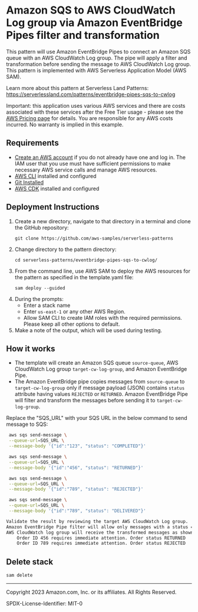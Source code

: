 # Amazon SQS to AWS CloudWatch Log group via Amazon EventBridge Pipes filter and transformation

This pattern will use Amazon EventBridge Pipes to connect an Amazon SQS queue with an AWS CloudWatch Log group. The pipe will apply a filter and transformation before sending the message to AWS CloudWatch Log group.
This pattern is implemented with AWS Serverless Application Model (AWS SAM).

Learn more about this pattern at Serverless Land Patterns: https://serverlessland.com/patterns/eventbridge-pipes-sqs-to-cwlog

Important: this application uses various AWS services and there are costs associated with these services after the Free Tier usage - please see the [AWS Pricing page](https://aws.amazon.com/pricing/) for details. You are responsible for any AWS costs incurred. No warranty is implied in this example.

## Requirements

- [Create an AWS account](https://portal.aws.amazon.com/gp/aws/developer/registration/index.html) if you do not already have one and log in. The IAM user that you use must have sufficient permissions to make necessary AWS service calls and manage AWS resources.
- [AWS CLI](https://docs.aws.amazon.com/cli/latest/userguide/install-cliv2.html) installed and configured
- [Git Installed](https://git-scm.com/book/en/v2/Getting-Started-Installing-Git)
- [AWS CDK](https://docs.aws.amazon.com/cdk/latest/guide/cli.html) installed and configured

## Deployment Instructions

1. Create a new directory, navigate to that directory in a terminal and clone the GitHub repository:
   ```
   git clone https://github.com/aws-samples/serverless-patterns
   ```
2. Change directory to the pattern directory:
   ```
   cd serverless-patterns/eventbridge-pipes-sqs-to-cwlog/
   ```
3. From the command line, use AWS SAM to deploy the AWS resources for the pattern as specified in the template.yaml file:
    ```
    sam deploy --guided
    ```
4. During the prompts:
    * Enter a stack name
    * Enter `us-east-1` or any other AWS Region. 
    * Allow SAM CLI to create IAM roles with the required permissions. Please keep all other options to default.
5. Make a note of the output, which will be used during testing.

## How it works

* The template will create an Amazon SQS queue `source-queue`, AWS CloudWatch Log group `target-cw-log-group`, and Amazon EventBridge Pipe.
* The Amazon EventBridge pipe copies messages from `source-queue` to `target-cw-log-group` only if message payload (JSON) contains `status` attribute having values `REJECTED` or `RETURNED`. Amazon EventBridge Pipe will filter and transform the messages before sending it to `target-cw-log-group`.

Replace the "SQS_URL" with your SQS URL in the below command to send message to SQS:

```sh
 aws sqs send-message \
 --queue-url=SQS_URL \
 --message-body '{"id":"123", "status": "COMPLETED"}'

 aws sqs send-message \
 --queue-url=SQS_URL \
 --message-body '{"id":"456", "status": "RETURNED"}'

 aws sqs send-message \
 --queue-url=SQS_URL \
 --message-body '{"id":"789", "status": "REJECTED"}'

 aws sqs send-message \
 --queue-url=SQS_URL \
 --message-body '{"id":"789", "status": "DELIVERED"}'

Validate the result by reviewing the target AWS CloudWatch Log group.
Amazon EventBridge Pipe filter will allow only messages with a status = "REJECTED" or "RETURNED".
AWS CloudWatch log group will receive the transformed messages as shown below. 
    Order ID 456 requires immediate attention. Order status RETURNED
    Order ID 789 requires immediate attention. Order status REJECTED
```

## Delete stack

```bash
sam delete
```

---

Copyright 2023 Amazon.com, Inc. or its affiliates. All Rights Reserved.

SPDX-License-Identifier: MIT-0
